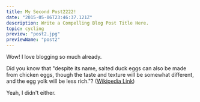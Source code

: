 ```yaml
---
title: My Second Post2222!
date: "2015-05-06T23:46:37.121Z"
description: Write a Compelling Blog Post Title Here.
topic: cycling
preview: "post2.jpg"
previewName: "post2"
---
```


Wow! I love blogging so much already.

Did you know that "despite its name, salted duck eggs can also be made from
chicken eggs, though the taste and texture will be somewhat different, and the
egg yolk will be less rich."?
([Wikipedia Link](https://en.wikipedia.org/wiki/Salted_duck_egg))

Yeah, I didn't either.

